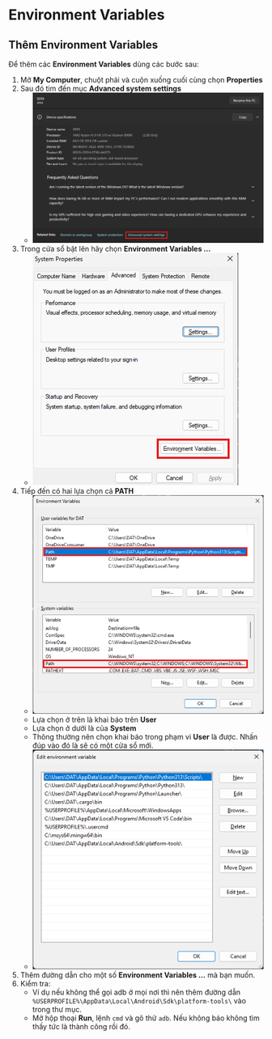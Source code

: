 # Environment Variables

## Thêm __Environment Variables__

Để thêm các __Environment Variables__ dùng các bước sau:

1. Mở __My Computer__, chuột phải và cuộn xuống cuối cùng chọn __Properties__
1. Sau đó tim đến mục __Advanced system settings__
    * ![alt text](img/os-windows-environment-variables-0.png)
1. Trong cửa sổ bật lên hãy chọn __Environment Variables ...__
    * ![alt text](img/os-windows-environment-variables-1.png)
1. Tiếp đến có hai lựa chọn cả __PATH__
    * ![alt text](img/os-windows-environment-variables-2.png)
    * Lựa chọn ở trên là khai báo trên __User__
    * Lựa chọn ở dưới là của __System__
    * Thông thường nên chọn khai báo trong phạm vi __User__ là được. Nhấn đúp vào đó là sẽ có một cửa sổ mới.
    * ![alt text](img/os-windows-environment-variables-3.png)
1. Thêm đường dẫn cho một số __Environment Variables ...__ mà bạn muốn.
1. Kiểm tra:
    * Ví dụ nếu không thể gọi adb ở mọi nơi thì nên thêm đường dẫn `%USERPROFILE%\AppData\Local\Android\Sdk\platform-tools\` vào trong thư mục.
    * Mở hộp thoại __Run__, lệnh `cmd` và gõ thử `adb`. Nếu không báo không tìm thấy tức là thành công rồi đó.